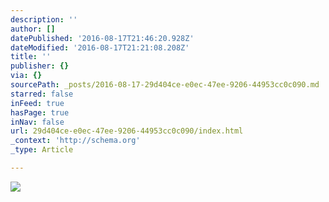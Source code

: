 ```yaml
---
description: ''
author: []
datePublished: '2016-08-17T21:46:20.928Z'
dateModified: '2016-08-17T21:21:08.208Z'
title: ''
publisher: {}
via: {}
sourcePath: _posts/2016-08-17-29d404ce-e0ec-47ee-9206-44953cc0c090.md
starred: false
inFeed: true
hasPage: true
inNav: false
url: 29d404ce-e0ec-47ee-9206-44953cc0c090/index.html
_context: 'http://schema.org'
_type: Article

---
```

![](https://the-grid-user-content.s3-us-west-2.amazonaws.com/4f98c8f8-cf96-46ce-988a-49a8d116d0f0.jpg)
